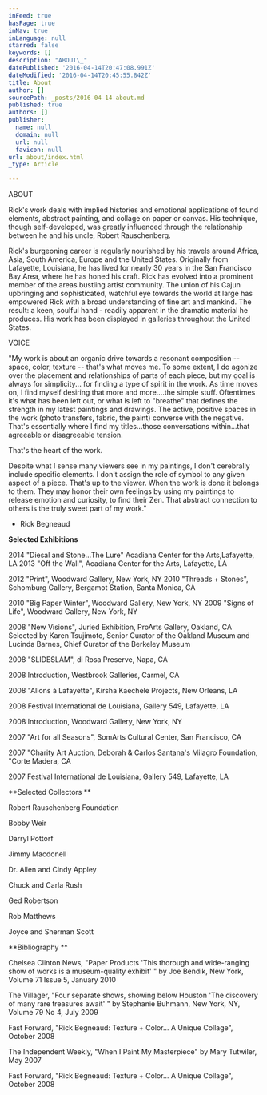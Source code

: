 ```yaml
---
inFeed: true
hasPage: true
inNav: true
inLanguage: null
starred: false
keywords: []
description: "ABOUT\_"
datePublished: '2016-04-14T20:47:08.991Z'
dateModified: '2016-04-14T20:45:55.842Z'
title: About
author: []
sourcePath: _posts/2016-04-14-about.md
published: true
authors: []
publisher:
  name: null
  domain: null
  url: null
  favicon: null
url: about/index.html
_type: Article

---
```

ABOUT 

Rick's work deals with implied histories and emotional applications of found elements, abstract painting, and collage on paper or canvas. His technique, though self-developed, was greatly influenced through the relationship between he and his uncle, Robert Rauschenberg. 

Rick's burgeoning career is regularly nourished by his travels around Africa, Asia, South America, Europe and the United States. Originally from Lafayette, Louisiana, he has lived for nearly 30 years in the San Francisco Bay Area, where he has honed his craft. Rick has evolved into a prominent member of the areas bustling artist community. The union of his Cajun upbringing and sophisticated, watchful eye towards the world at large has empowered Rick with a broad understanding of fine art and mankind. The result: a keen, soulful hand - readily apparent in the dramatic material he produces. His work has been displayed in galleries throughout the United States. 

VOICE

"My work is about an organic drive towards a resonant composition -- space, color, texture -- that's what moves me. To some extent, I do agonize over the placement and relationships of parts of each piece, but my goal is always for simplicity... for finding a type of spirit in the work. As time moves on, I find myself desiring that more and more....the simple stuff. Oftentimes it's what has been left out, or what is left to "breathe" that defines the strength in my latest paintings and drawings. The active, positive spaces in the work (photo transfers, fabric, the paint) converse with the negative. That's essentially where I find my titles...those conversations within...that agreeable or disagreeable tension. 

That's the heart of the work. 

Despite what I sense many viewers see in my paintings, I don't cerebrally include specific elements. I don't assign the role of symbol to any given aspect of a piece. That's up to the viewer. When the work is done it belongs to them. They may honor their own feelings by using my paintings to release emotion and curiosity, to find their Zen. That abstract connection to others is the truly sweet part of my work." 

- Rick Begneaud 

**Selected Exhibitions**

2014  "Diesal and Stone...The Lure" Acadiana Center for the Arts,Lafayette, LA
2013 "Off the Wall", Acadiana Center for the Arts, Lafayette, LA 

2012 "Print", Woodward Gallery, New York, NY
2010 "Threads + Stones", Schomburg Gallery, Bergamot Station, Santa Monica, CA 

2010  "Big Paper Winter", Woodward Gallery, New York, NY
2009 "Signs of Life", Woodward Gallery, New York, NY 

2008  "New Visions", Juried Exhibition, ProArts Gallery, Oakland, CA
Selected by Karen Tsujimoto, Senior Curator of the Oakland Museum 
and Lucinda Barnes, Chief Curator of the Berkeley Museum 

2008 "SLIDESLAM", di Rosa Preserve, Napa, CA 

2008 Introduction, Westbrook Galleries, Carmel, CA 

2008 "Allons á Lafayette", Kirsha Kaechele Projects, New Orleans, LA 

2008 Festival International de Louisiana, Gallery 549, Lafayette, LA 

2008 Introduction, Woodward Gallery, New York, NY 

2007 "Art for all Seasons", SomArts Cultural Center, San Francisco, CA 

2007 "Charity Art Auction, Deborah & Carlos Santana's Milagro Foundation, 
"Corte Madera, CA 

2007 Festival International de Louisiana, Gallery 549, Lafayette, LA 

**Selected Collectors **

Robert Rauschenberg Foundation

Bobby Weir

Darryl Pottorf 

Jimmy Macdonell 

Dr. Allen and Cindy Appley 

Chuck and Carla Rush

Ged Robertson 

Rob Matthews 

Joyce and Sherman Scott 

**Bibliography **

Chelsea Clinton News, "Paper Products 'This thorough and wide-ranging show of works is a museum-quality exhibit' " by Joe Bendik, New York, Volume 71 Issue 5, January 2010 

The Villager, "Four separate shows, showing below Houston 'The discovery of many rare treasures await' " by Stephanie Buhmann, New York, NY, Volume 79 No 4, July 2009 

Fast Forward, "Rick Begneaud: Texture + Color... A Unique Collage", October 2008 

The Independent Weekly, "When I Paint My Masterpiece" by Mary Tutwiler, May 2007 

Fast Forward, "Rick Begneaud: Texture + Color... A Unique Collage", October 2008